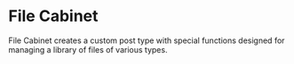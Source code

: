 File Cabinet
============

File Cabinet creates a custom post type with special functions designed for managing a library of files of various types.